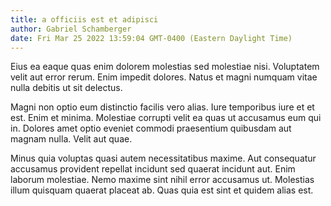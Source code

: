 ```yaml
---
title: a officiis est et adipisci
author: Gabriel Schamberger
date: Fri Mar 25 2022 13:59:04 GMT-0400 (Eastern Daylight Time)
---
```

Eius ea eaque quas enim dolorem molestias sed molestiae nisi. Voluptatem velit aut error rerum. Enim impedit dolores. Natus et magni numquam vitae nulla debitis ut sit delectus.

 Magni non optio eum distinctio facilis vero alias. Iure temporibus iure et et est. Enim et minima. Molestiae corrupti velit ea quas ut accusamus eum qui in. Dolores amet optio eveniet commodi praesentium quibusdam aut magnam nulla. Velit aut quae.

 Minus quia voluptas quasi autem necessitatibus maxime. Aut consequatur accusamus provident repellat incidunt sed quaerat incidunt aut. Enim laborum molestiae. Nemo maxime sint nihil error accusamus ut. Molestias illum quisquam quaerat placeat ab. Quas quia est sint et quidem alias est.